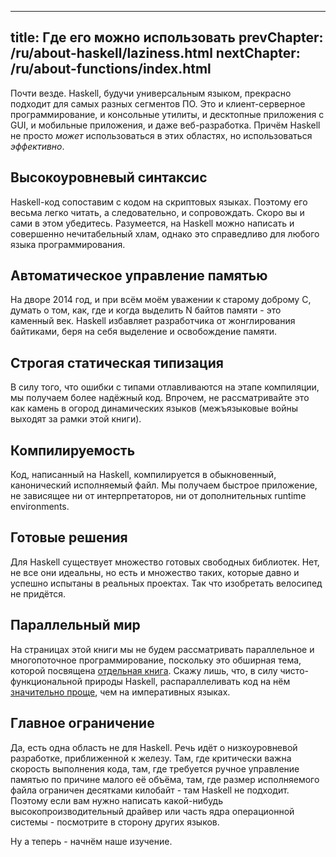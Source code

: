 ----
title: Где его можно использовать
prevChapter: /ru/about-haskell/laziness.html
nextChapter: /ru/about-functions/index.html
----

Почти везде. Haskell, будучи универсальным языком, прекрасно подходит для самых разных сегментов ПО. Это и клиент-серверное программирование, и консольные утилиты, и десктопные приложения с GUI, и мобильные приложения, и даже веб-разработка. Причём Haskell не просто *может* использоваться в этих областях, но использоваться *эффективно*.

## Высокоуровневый синтаксис

Haskell-код сопоставим с кодом на скриптовых языках. Поэтому его весьма легко читать, а следовательно, и сопровождать. Скоро вы и сами в этом убедитесь. Разумеется, на Haskell можно написать и совершенно нечитабельный хлам, однако это справедливо для любого языка программирования.

## Автоматическое управление памятью

На дворе 2014 год, и при всём моём уважении к старому доброму C, думать о том, как, где и когда выделить N байтов памяти - это каменный век. Haskell избавляет разработчика от жонглирования байтиками, беря на себя выделение и освобождение памяти.

## Строгая статическая типизация

В силу того, что ошибки с типами отлавливаются на этапе компиляции, мы получаем более надёжный код. Впрочем, не рассматривайте это как камень в огород динамических языков (межъязыковые войны выходят за рамки этой книги).

## Компилируемость

Код, написанный на Haskell, компилируется в обыкновенный, канонический исполняемый файл. Мы получаем быстрое приложение, не зависящее ни от интерпретаторов, ни от дополнительных runtime environments.

## Готовые решения

Для Haskell существует множество готовых свободных библиотек. Нет, не все они идеальны, но есть и множество таких, которые давно и успешно испытаны в реальных проектах. Так что изобретать велосипед не придётся.

## Параллельный мир

На страницах этой книги мы не будем рассматривать параллельное и многопоточное программирование, поскольку это обширная тема, которой посвящена [отдельная книга](http://chimera.labs.oreilly.com/books/1230000000929). Скажу лишь, что, в силу чисто-функциональной природы Haskell, распараллеливать код на нём [значительно проще](https://www.fpcomplete.com/blog/2012/04/the-downfall-of-imperative-programming), чем на императивных языках. 

## Главное ограничение

Да, есть одна область не для Haskell. Речь идёт о низкоуровневой разработке, приближенной к железу. Там, где критически важна скорость выполнения кода, там, где требуется ручное управление памятью по причине малого её объёма, там, где размер исполняемого файла ограничен десятками килобайт - там Haskell не подходит. Поэтому если вам нужно написать какой-нибудь высокопроизводительный драйвер или часть ядра операционной системы - посмотрите в сторону других языков.

Ну а теперь - начнём наше изучение.

